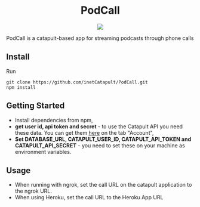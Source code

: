 <div align="center">

# PodCall

<a href="http://dev.bandwidth.com"><img src="https://s3.amazonaws.com/bwdemos/BW_Voice.png"/></a>
</div>

PodCall is a catapult-based app for streaming podcasts through phone calls

## Install

Run

```
git clone https://github.com/inetCatapult/PodCall.git
npm install
```

## Getting Started

* Install dependencies from npm,
* **get user id, api token and secret** - to use the Catapult API you need these data. You can get them [here](https://catapult.inetwork.com/pages/catapult.jsf) on the tab "Account",
* **Set DATABASE_URL, CATAPULT_USER_ID, CATAPULT_API_TOKEN and CATAPULT_API_SECRET** - you need to set these on your machine as environment variables.

## Usage

* When running with ngrok, set the call URL on the catapult application to the ngrok URL.
* When using Heroku, set the call URL to the Heroku App URL
